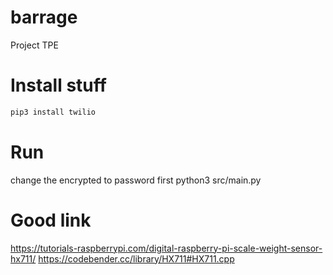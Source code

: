 # barrage
Project TPE

# Install stuff
```python
pip3 install twilio
```

# Run
change the encrypted to password first
python3 src/main.py

# Good link
https://tutorials-raspberrypi.com/digital-raspberry-pi-scale-weight-sensor-hx711/
https://codebender.cc/library/HX711#HX711.cpp

